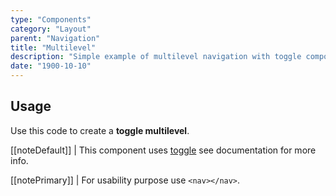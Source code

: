 ```yaml
---
type: "Components"
category: "Layout"
parent: "Navigation"
title: "Multilevel"
description: "Simple example of multilevel navigation with toggle component."
date: "1900-10-10"
---
```


## Usage

Use this code to create a **toggle multilevel**.

[[noteDefault]]
| This component uses [toggle](/components/toggle) see documentation for more info.

[[notePrimary]]
| For usability purpose use `<nav></nav>`.

<demo>
  <demoinline src="demos/components/navigation/multilevel">
  </demoinline>
</demo>
